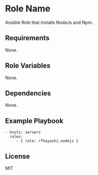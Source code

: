 Role Name
=========

Ansible Role that installs NodeJs and Npm.

Requirements
------------

None.

Role Variables
--------------

None.

Dependencies
------------

None.

Example Playbook
----------------

    - hosts: servers
      roles:
         - { role: rfhayashi.nodejs }

License
-------

MIT